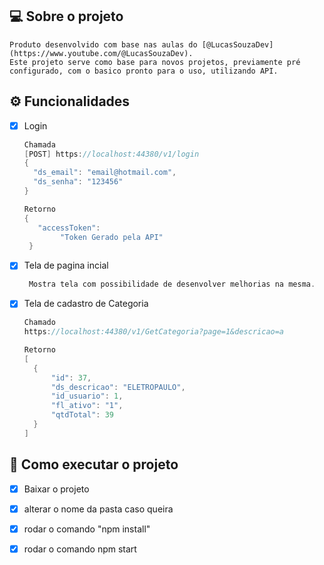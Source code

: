 
## 💻 Sobre o projeto

    Produto desenvolvido com base nas aulas do [@LucasSouzaDev](https://www.youtube.com/@LucasSouzaDev).
    Este projeto serve como base para novos projetos, previamente pré configurado, com o basico pronto para o uso, utilizando API.


## ⚙️ Funcionalidades

- [x] Login 
    ```c#
    Chamada
    [POST] https://localhost:44380/v1/login
    {
      "ds_email": "email@hotmail.com",
      "ds_senha": "123456" 
    }
    
    Retorno
    {
       "accessToken":
            "Token Gerado pela API"
     }
    ``` 


- [x] Tela de pagina incial
   ```c#
    Mostra tela com possibilidade de desenvolver melhorias na mesma.
   ```
- [x] Tela de cadastro de Categoria
  ```C#
  Chamado
  https://localhost:44380/v1/GetCategoria?page=1&descricao=a
  
  Retorno
  [
    {
        "id": 37,
        "ds_descricao": "ELETROPAULO",
        "id_usuario": 1,
        "fl_ativo": "1",
        "qtdTotal": 39
    }
  ]
  ```

## 🚀 Como executar o projeto

  - [x] Baixar o projeto
  - [x] alterar o nome da pasta caso queira
  - [x] rodar o comando "npm install"
  - [x] rodar o comando npm start

